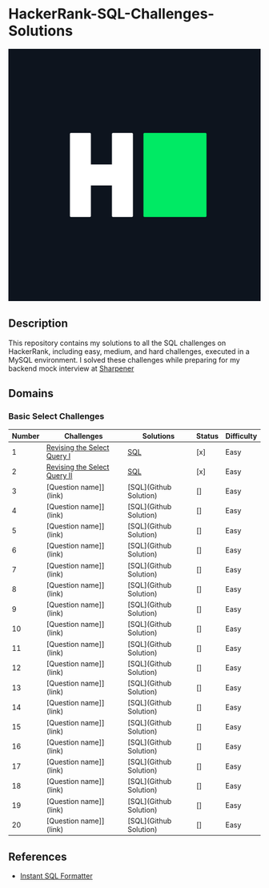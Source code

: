 # HackerRank-SQL-Challenges-Solutions

[![HackerRank Logo](./Assets/hackerRankLogo.png)](https://www.hackerrank.com/profile/suvadeep1)

## Description

This repository contains my solutions to all the SQL challenges on HackerRank, including easy, medium, and hard challenges, executed in a MySQL environment. I solved these challenges while preparing for my backend mock interview at [Sharpener](https://sharpener.tech)

## Domains

### Basic Select Challenges

| Number | Challenges                                                   | Solutions                                                    | Status | Difficulty |
| ------ | ------------------------------------------------------------ | ------------------------------------------------------------ | ------ | ---------- |
| 1      | [Revising the Select Query I](https://hackerrank.com/challenges/revising-the-select-query/problem?isFullScreen=true) | [SQL](https://github.com/SuvadeepMukherjee/HackerRank-SQL-Challenges-Solutions/blob/main/Basic%20Select/Revising-The-Select-Query-1.sql) | [x]    | Easy       |
| 2      | [Revising the Select Query II](https://www.hackerrank.com/challenges/revising-the-select-query-2/problem?isFullScreen=true) | [SQL](https://github.com/SuvadeepMukherjee/HackerRank-SQL-Challenges-Solutions/blob/main/Basic%20Select/Revising-The-Select-Query-2.sql) | [x]    | Easy       |
| 3      | [Question name]](link)                                       | [SQL](Github Solution)                                       | []     | Easy       |
| 4      | [Question name]](link)                                       | [SQL](Github Solution)                                       | []     | Easy       |
| 5      | [Question name]](link)                                       | [SQL](Github Solution)                                       | []     | Easy       |
| 6      | [Question name]](link)                                       | [SQL](Github Solution)                                       | []     | Easy       |
| 7      | [Question name]](link)                                       | [SQL](Github Solution)                                       | []     | Easy       |
| 8      | [Question name]](link)                                       | [SQL](Github Solution)                                       | []     | Easy       |
| 9      | [Question name]](link)                                       | [SQL](Github Solution)                                       | []     | Easy       |
| 10     | [Question name]](link)                                       | [SQL](Github Solution)                                       | []     | Easy       |
| 11     | [Question name]](link)                                       | [SQL](Github Solution)                                       | []     | Easy       |
| 12     | [Question name]](link)                                       | [SQL](Github Solution)                                       | []     | Easy       |
| 13     | [Question name]](link)                                       | [SQL](Github Solution)                                       | []     | Easy       |
| 14     | [Question name]](link)                                       | [SQL](Github Solution)                                       | []     | Easy       |
| 15     | [Question name]](link)                                       | [SQL](Github Solution)                                       | []     | Easy       |
| 16     | [Question name]](link)                                       | [SQL](Github Solution)                                       | []     | Easy       |
| 17     | [Question name]](link)                                       | [SQL](Github Solution)                                       | []     | Easy       |
| 18     | [Question name]](link)                                       | [SQL](Github Solution)                                       | []     | Easy       |
| 19     | [Question name]](link)                                       | [SQL](Github Solution)                                       | []     | Easy       |
| 20     | [Question name]](link)                                       | [SQL](Github Solution)                                       | []     | Easy       |



## References

- [Instant SQL Formatter](http://www.dpriver.com/pp/sqlformat.htm)
